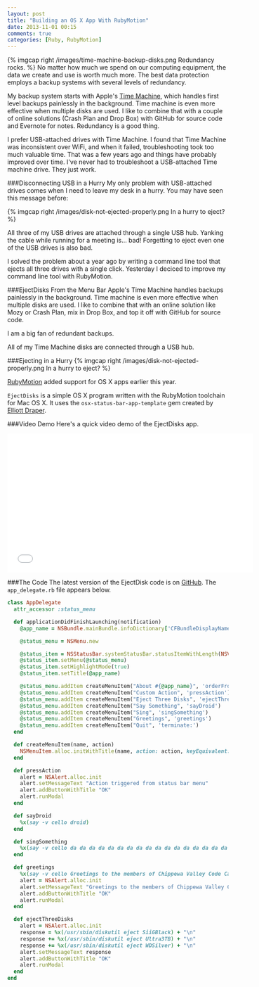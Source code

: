 ```yaml
---
layout: post
title: "Building an OS X App With RubyMotion"
date: 2013-11-01 00:15
comments: true
categories: [Ruby, RubyMotion]
---
```

{% imgcap right /images/time-machine-backup-disks.png Redundancy rocks. %}
No matter how much we spend on our computing equipment, the data we create and use is worth much more. The best data protection employs a backup systems with several levels of redundancy.

My backup system starts with Apple's [Time Machine](http://www.apple.com/findouthow/mac/#timemachinebasics), which handles first level backups painlessly in the background. Time machine is even more effective when multiple disks are used. I like to combine that with a couple of online solutions (Crash Plan and Drop Box) with GitHub for source code and Evernote for notes. Redundancy is a good thing.

I prefer USB-attached drives with Time Machine. I found that Time Machine was inconsistent over WiFi, and when it failed, troubleshooting took too much valuable time. That was a few years ago and things have probably improved over time. I've never had to troubleshoot a USB-attached Time machine drive. They just work.

###Disconnecting USB in a Hurry
My only problem with USB-attached drives comes when I need to leave my desk in a hurry. You may have seen this message before:

{% imgcap right /images/disk-not-ejected-properly.png In a hurry to eject? %}

All three of my USB drives are attached through a single USB hub. Yanking the cable while running for a meeting is… bad! Forgetting to eject even one of the USB drives is also bad.

I solved the problem about a year ago by writing a command line tool that ejects all three drives with a single click. Yesterday I deciced to improve my command line tool with RubyMotion.

###EjectDisks From the Menu Bar
Apple's Time Machine handles backups painlessly in the background. Time machine is even more effective when multiple disks are used. I like to combine that with an online solution like Mozy or Crash Plan, mix in Drop Box, and top it off with GitHub for source code.

I am a big fan of redundant backups. 
<!--more-->

All of my Time Machine disks are connected through a USB hub. 

###Ejecting in a Hurry
{% imgcap right /images/disk-not-ejected-properly.png In a hurry to eject? %}

[RubyMotion](/blog/2012/10/29/building-ios-apps-with-ruby-motion/) added support for OS X apps earlier this year. 

`EjectDisks` is a simple OS X program written with the RubyMotion toolchain for Mac OS X. It uses the `osx-status-bar-app-template` gem created by [Elliott Draper](https://github.com/kickcode/osx-status-bar-app-template).

###Video Demo
Here's a quick video demo of the EjectDisks app.

<center><iframe name="eject-disks-osx" width="560" height="315" src="//www.youtube.com/embed/Lb9ZUESIpms" frameborder="0" allowfullscreen></iframe></center>

###The Code
The latest version of the EjectDisk code is on [GitHub](https://github.com/RayHightower/EjectDisks). The `app_delegate.rb` file appears below.

```ruby
class AppDelegate
  attr_accessor :status_menu

  def applicationDidFinishLaunching(notification)
    @app_name = NSBundle.mainBundle.infoDictionary['CFBundleDisplayName']

    @status_menu = NSMenu.new

    @status_item = NSStatusBar.systemStatusBar.statusItemWithLength(NSVariableStatusItemLength).init
    @status_item.setMenu(@status_menu)
    @status_item.setHighlightMode(true)
    @status_item.setTitle(@app_name)

    @status_menu.addItem createMenuItem("About #{@app_name}", 'orderFrontStandardAboutPanel:')
    @status_menu.addItem createMenuItem("Custom Action", 'pressAction')
    @status_menu.addItem createMenuItem("Eject Three Disks", 'ejectThreeDisks')
    @status_menu.addItem createMenuItem("Say Something", 'sayDroid')
    @status_menu.addItem createMenuItem("Sing", 'singSomething')
    @status_menu.addItem createMenuItem("Greetings", 'greetings')
    @status_menu.addItem createMenuItem("Quit", 'terminate:')
  end

  def createMenuItem(name, action)
    NSMenuItem.alloc.initWithTitle(name, action: action, keyEquivalent: '')
  end

  def pressAction
    alert = NSAlert.alloc.init
    alert.setMessageText "Action triggered from status bar menu"
    alert.addButtonWithTitle "OK"
    alert.runModal
  end

  def sayDroid
    %x(say -v cello droid)
  end

  def singSomething
    %x(say -v cello da da da da da da da da da da da da da da da da da da da da da da da da da da)
  end

  def greetings
    %x(say -v cello Greetings to the members of Chippewa Valley Code Camp &)
    alert = NSAlert.alloc.init
    alert.setMessageText "Greetings to the members of Chippewa Valley Code Camp!"
    alert.addButtonWithTitle "OK"
    alert.runModal
  end

  def ejectThreeDisks
    alert = NSAlert.alloc.init
    response = %x(/usr/sbin/diskutil eject SiiGBlack) + "\n"
    response += %x(/usr/sbin/diskutil eject Ultra3TB) + "\n"
    response += %x(/usr/sbin/diskutil eject WDSilver) + "\n"
    alert.setMessageText response
    alert.addButtonWithTitle "OK"
    alert.runModal
  end
end
```

